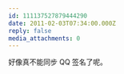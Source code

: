 ```yaml
---
id: 111137527879444290
date: 2011-02-03T07:34:00.000Z
reply: false
media_attachments: 0
---
```


好像真不能同步 QQ 签名了呢。 ​​​​

